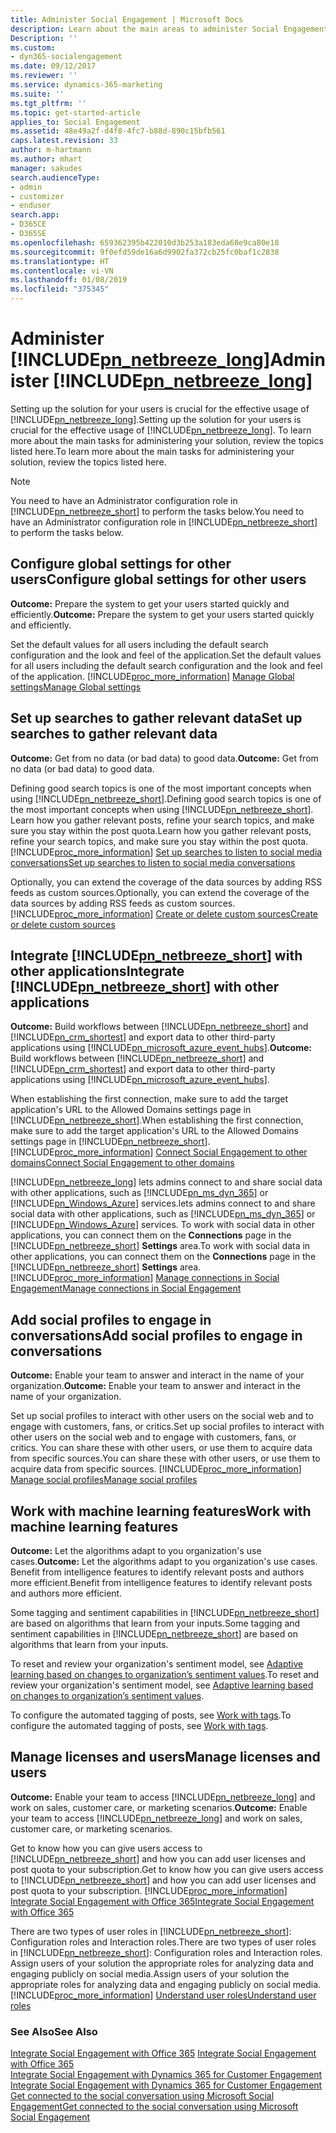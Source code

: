 ```yaml
---
title: Administer Social Engagement | Microsoft Docs
description: Learn about the main areas to administer Social Engagement
Description: ''
ms.custom:
- dyn365-socialengagement
ms.date: 09/12/2017
ms.reviewer: ''
ms.service: dynamics-365-marketing
ms.suite: ''
ms.tgt_pltfrm: ''
ms.topic: get-started-article
applies_to: Social Engagement
ms.assetid: 48e49a2f-d4f8-4fc7-b88d-890c15bfb561
caps.latest.revision: 33
author: m-hartmann
ms.author: mhart
manager: sakudes
search.audienceType:
- admin
- customizer
- enduser
search.app:
- D365CE
- D365SE
ms.openlocfilehash: 659362395b422010d3b253a183eda68e9ca80e18
ms.sourcegitcommit: 9f0efd59de16a6d9902fa372cb25fc0baf1c2838
ms.translationtype: HT
ms.contentlocale: vi-VN
ms.lasthandoff: 01/08/2019
ms.locfileid: "375345"
---
```

# <a name="administer-includepnnetbreezelongincludespn-social-engagement-longmd"></a><span data-ttu-id="05230-103">Administer [!INCLUDE[pn_netbreeze_long](../includes/pn-social-engagement-long.md)]</span><span class="sxs-lookup"><span data-stu-id="05230-103">Administer [!INCLUDE[pn_netbreeze_long](../includes/pn-social-engagement-long.md)]</span></span>
<span data-ttu-id="05230-104">Setting up the solution for your users is crucial for the effective usage of [!INCLUDE[pn_netbreeze_long](../includes/pn-social-engagement-long.md)].</span><span class="sxs-lookup"><span data-stu-id="05230-104">Setting up the solution for your users is crucial for the effective usage of [!INCLUDE[pn_netbreeze_long](../includes/pn-social-engagement-long.md)].</span></span> <span data-ttu-id="05230-105">To learn more about the main tasks for administering your solution, review the topics listed here.</span><span class="sxs-lookup"><span data-stu-id="05230-105">To learn more about the main tasks for administering your solution, review the topics listed here.</span></span>  
  
> [!NOTE]
>  <span data-ttu-id="05230-106">You need to have an Administrator configuration role in [!INCLUDE[pn_netbreeze_short](../includes/pn-social-engagement-short.md)] to perform the tasks below.</span><span class="sxs-lookup"><span data-stu-id="05230-106">You need to have an Administrator configuration role in [!INCLUDE[pn_netbreeze_short](../includes/pn-social-engagement-short.md)] to perform the tasks below.</span></span>  
  
## <a name="configure-global-settings-for-other-users"></a><span data-ttu-id="05230-107">Configure global settings for other users</span><span class="sxs-lookup"><span data-stu-id="05230-107">Configure global settings for other users</span></span>  
<span data-ttu-id="05230-108">**Outcome:** Prepare the system to get your users started quickly and efficiently.</span><span class="sxs-lookup"><span data-stu-id="05230-108">**Outcome:** Prepare the system to get your users started quickly and efficiently.</span></span>  

<span data-ttu-id="05230-109">Set the default values for all users including the default search configuration and the look and feel of the application.</span><span class="sxs-lookup"><span data-stu-id="05230-109">Set the default values for all users including the default search configuration and the look and feel of the application.</span></span> [!INCLUDE[proc_more_information](../includes/proc-more-information.md)] <span data-ttu-id="05230-110">[Manage Global settings](manage-global-settings.md)</span><span class="sxs-lookup"><span data-stu-id="05230-110">[Manage Global settings](manage-global-settings.md)</span></span>  
  
## <a name="set-up-searches-to-gather-relevant-data"></a><span data-ttu-id="05230-111">Set up searches to gather relevant data</span><span class="sxs-lookup"><span data-stu-id="05230-111">Set up searches to gather relevant data</span></span>  
<span data-ttu-id="05230-112">**Outcome:** Get from no data (or bad data) to good data.</span><span class="sxs-lookup"><span data-stu-id="05230-112">**Outcome:** Get from no data (or bad data) to good data.</span></span>  
  
<span data-ttu-id="05230-113">Defining good search topics is one of the most important concepts when using [!INCLUDE[pn_netbreeze_short](../includes/pn-social-engagement-short.md)].</span><span class="sxs-lookup"><span data-stu-id="05230-113">Defining good search topics is one of the most important concepts when using [!INCLUDE[pn_netbreeze_short](../includes/pn-social-engagement-short.md)].</span></span> <span data-ttu-id="05230-114">Learn how you gather relevant posts, refine your search topics, and make sure you stay within the post quota.</span><span class="sxs-lookup"><span data-stu-id="05230-114">Learn how you gather relevant posts, refine your search topics, and make sure you stay within the post quota.</span></span> [!INCLUDE[proc_more_information](../includes/proc-more-information.md)] <span data-ttu-id="05230-115">[Set up searches to listen to social media conversations](set-up-searches.md)</span><span class="sxs-lookup"><span data-stu-id="05230-115">[Set up searches to listen to social media conversations](set-up-searches.md)</span></span>  
  
<span data-ttu-id="05230-116">Optionally, you can extend the coverage of the data sources by adding RSS feeds as custom sources.</span><span class="sxs-lookup"><span data-stu-id="05230-116">Optionally, you can extend the coverage of the data sources by adding RSS feeds as custom sources.</span></span> [!INCLUDE[proc_more_information](../includes/proc-more-information.md)] <span data-ttu-id="05230-117">[Create or delete custom sources](custom-sources.md)</span><span class="sxs-lookup"><span data-stu-id="05230-117">[Create or delete custom sources](custom-sources.md)</span></span>  
  
## <a name="integrate-includepnnetbreezeshortincludespn-social-engagement-shortmd-with-other-applications"></a><span data-ttu-id="05230-118">Integrate [!INCLUDE[pn_netbreeze_short](../includes/pn-social-engagement-short.md)] with other applications</span><span class="sxs-lookup"><span data-stu-id="05230-118">Integrate [!INCLUDE[pn_netbreeze_short](../includes/pn-social-engagement-short.md)] with other applications</span></span>  
<span data-ttu-id="05230-119">**Outcome:** Build workflows between [!INCLUDE[pn_netbreeze_short](../includes/pn-social-engagement-short.md)] and [!INCLUDE[pn_crm_shortest](../includes/pn-crm-shortest.md)] and export data to other third-party applications using [!INCLUDE[pn_microsoft_azure_event_hubs](../includes/pn-microsoft-azure-event-hubs.md)].</span><span class="sxs-lookup"><span data-stu-id="05230-119">**Outcome:** Build workflows between [!INCLUDE[pn_netbreeze_short](../includes/pn-social-engagement-short.md)] and [!INCLUDE[pn_crm_shortest](../includes/pn-crm-shortest.md)] and export data to other third-party applications using [!INCLUDE[pn_microsoft_azure_event_hubs](../includes/pn-microsoft-azure-event-hubs.md)].</span></span>  
  
<span data-ttu-id="05230-120">When establishing the first connection, make sure to add the target application's URL to the Allowed Domains settings page in [!INCLUDE[pn_netbreeze_short](../includes/pn-social-engagement-short.md)].</span><span class="sxs-lookup"><span data-stu-id="05230-120">When establishing the first connection, make sure to add the target application's URL to the Allowed Domains settings page in [!INCLUDE[pn_netbreeze_short](../includes/pn-social-engagement-short.md)].</span></span> [!INCLUDE[proc_more_information](../includes/proc-more-information.md)] <span data-ttu-id="05230-121">[Connect Social Engagement to other domains](connect-other-domains.md)</span><span class="sxs-lookup"><span data-stu-id="05230-121">[Connect Social Engagement to other domains](connect-other-domains.md)</span></span>  
  
[!INCLUDE[pn_netbreeze_long](../includes/pn-social-engagement-long.md)] <span data-ttu-id="05230-122">lets admins connect to and share social data with other applications, such as [!INCLUDE[pn_ms_dyn_365](../includes/pn-ms-dyn-365.md)] or [!INCLUDE[pn_Windows_Azure](../includes/pn-windows-azure.md)] services.</span><span class="sxs-lookup"><span data-stu-id="05230-122">lets admins connect to and share social data with other applications, such as [!INCLUDE[pn_ms_dyn_365](../includes/pn-ms-dyn-365.md)] or [!INCLUDE[pn_Windows_Azure](../includes/pn-windows-azure.md)] services.</span></span> <span data-ttu-id="05230-123">To work with social data in other applications, you can connect them on the **Connections** page in the [!INCLUDE[pn_netbreeze_short](../includes/pn-social-engagement-short.md)] **Settings** area.</span><span class="sxs-lookup"><span data-stu-id="05230-123">To work with social data in other applications, you can connect them on the **Connections** page in the [!INCLUDE[pn_netbreeze_short](../includes/pn-social-engagement-short.md)] **Settings** area.</span></span> [!INCLUDE[proc_more_information](../includes/proc-more-information.md)] <span data-ttu-id="05230-124">[Manage connections in Social Engagement](manage-connections.md)</span><span class="sxs-lookup"><span data-stu-id="05230-124">[Manage connections in Social Engagement](manage-connections.md)</span></span>  
  
## <a name="add-social-profiles-to-engage-in-conversations"></a><span data-ttu-id="05230-125">Add social profiles to engage in conversations</span><span class="sxs-lookup"><span data-stu-id="05230-125">Add social profiles to engage in conversations</span></span>  
<span data-ttu-id="05230-126">**Outcome:** Enable your team to answer and interact in the name of your organization.</span><span class="sxs-lookup"><span data-stu-id="05230-126">**Outcome:** Enable your team to answer and interact in the name of your organization.</span></span>  
 
<span data-ttu-id="05230-127">Set up social profiles to interact with other users on the social web and to engage with customers, fans, or critics.</span><span class="sxs-lookup"><span data-stu-id="05230-127">Set up social profiles to interact with other users on the social web and to engage with customers, fans, or critics.</span></span> <span data-ttu-id="05230-128">You can share these with other users, or use them to acquire data from specific sources.</span><span class="sxs-lookup"><span data-stu-id="05230-128">You can share these with other users, or use them to acquire data from specific sources.</span></span> [!INCLUDE[proc_more_information](../includes/proc-more-information.md)] <span data-ttu-id="05230-129">[Manage social profiles](manage-social-profiles.md)</span><span class="sxs-lookup"><span data-stu-id="05230-129">[Manage social profiles](manage-social-profiles.md)</span></span>  
  
## <a name="work-with-machine-learning-features"></a><span data-ttu-id="05230-130">Work with machine learning features</span><span class="sxs-lookup"><span data-stu-id="05230-130">Work with machine learning features</span></span>  
<span data-ttu-id="05230-131">**Outcome:** Let the algorithms adapt to you organization's use cases.</span><span class="sxs-lookup"><span data-stu-id="05230-131">**Outcome:** Let the algorithms adapt to you organization's use cases.</span></span> <span data-ttu-id="05230-132">Benefit from intelligence features to identify relevant posts and authors more efficient.</span><span class="sxs-lookup"><span data-stu-id="05230-132">Benefit from intelligence features to identify relevant posts and authors more efficient.</span></span>  
  
<span data-ttu-id="05230-133">Some tagging and sentiment capabilities in [!INCLUDE[pn_netbreeze_short](../includes/pn-social-engagement-short.md)] are based on algorithms that learn from your inputs.</span><span class="sxs-lookup"><span data-stu-id="05230-133">Some tagging and sentiment capabilities in [!INCLUDE[pn_netbreeze_short](../includes/pn-social-engagement-short.md)] are based on algorithms that learn from your inputs.</span></span>  
  
<span data-ttu-id="05230-134">To reset and review your organization's sentiment model, see [Adaptive learning based on changes to organization’s sentiment values](adaptive-learning.md).</span><span class="sxs-lookup"><span data-stu-id="05230-134">To reset and review your organization's sentiment model, see [Adaptive learning based on changes to organization’s sentiment values](adaptive-learning.md).</span></span>  
  
<span data-ttu-id="05230-135">To configure the automated tagging of posts, see [Work with tags](tags.md).</span><span class="sxs-lookup"><span data-stu-id="05230-135">To configure the automated tagging of posts, see [Work with tags](tags.md).</span></span>  
  
## <a name="manage-licenses-and-users"></a><span data-ttu-id="05230-136">Manage licenses and users</span><span class="sxs-lookup"><span data-stu-id="05230-136">Manage licenses and users</span></span>  
<span data-ttu-id="05230-137">**Outcome:** Enable your team to access [!INCLUDE[pn_netbreeze_long](../includes/pn-social-engagement-long.md)] and work on sales, customer care, or marketing scenarios.</span><span class="sxs-lookup"><span data-stu-id="05230-137">**Outcome:** Enable your team to access [!INCLUDE[pn_netbreeze_long](../includes/pn-social-engagement-long.md)] and work on sales, customer care, or marketing scenarios.</span></span>  
  
<span data-ttu-id="05230-138">Get to know how you can give users access to [!INCLUDE[pn_netbreeze_short](../includes/pn-social-engagement-short.md)] and how you can add user licenses and post quota to your subscription.</span><span class="sxs-lookup"><span data-stu-id="05230-138">Get to know how you can give users access to [!INCLUDE[pn_netbreeze_short](../includes/pn-social-engagement-short.md)] and how you can add user licenses and post quota to your subscription.</span></span> [!INCLUDE[proc_more_information](../includes/proc-more-information.md)] <span data-ttu-id="05230-139">[Integrate Social Engagement with Office 365](manage-licenses.md)</span><span class="sxs-lookup"><span data-stu-id="05230-139">[Integrate Social Engagement with Office 365](manage-licenses.md)</span></span>  
  
<span data-ttu-id="05230-140">There are two types of user roles in [!INCLUDE[pn_netbreeze_short](../includes/pn-social-engagement-short.md)]: Configuration roles and Interaction roles.</span><span class="sxs-lookup"><span data-stu-id="05230-140">There are two types of user roles in [!INCLUDE[pn_netbreeze_short](../includes/pn-social-engagement-short.md)]: Configuration roles and Interaction roles.</span></span> <span data-ttu-id="05230-141">Assign users of your solution the appropriate roles for analyzing data and engaging publicly on social media.</span><span class="sxs-lookup"><span data-stu-id="05230-141">Assign users of your solution the appropriate roles for analyzing data and engaging publicly on social media.</span></span> [!INCLUDE[proc_more_information](../includes/proc-more-information.md)] <span data-ttu-id="05230-142">[Understand user roles](user-roles.md)</span><span class="sxs-lookup"><span data-stu-id="05230-142">[Understand user roles](user-roles.md)</span></span>  
  
### <a name="see-also"></a><span data-ttu-id="05230-143">See Also</span><span class="sxs-lookup"><span data-stu-id="05230-143">See Also</span></span>  
<span data-ttu-id="05230-144">[Integrate Social Engagement with Office 365](manage-licenses.md) </span><span class="sxs-lookup"><span data-stu-id="05230-144">[Integrate Social Engagement with Office 365](manage-licenses.md) </span></span>  
<span data-ttu-id="05230-145">[Integrate Social Engagement with Dynamics 365 for Customer Engagement](integrate-social-engagement-dynamics-365.md) </span><span class="sxs-lookup"><span data-stu-id="05230-145">[Integrate Social Engagement with Dynamics 365 for Customer Engagement](integrate-social-engagement-dynamics-365.md) </span></span>  
[<span data-ttu-id="05230-146">Get connected to the social conversation using Microsoft Social Engagement</span><span class="sxs-lookup"><span data-stu-id="05230-146">Get connected to the social conversation using Microsoft Social Engagement</span></span>](get-connected-social-conversation.md)
 

